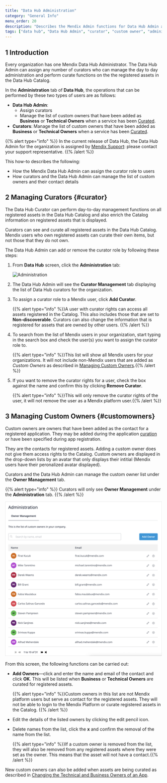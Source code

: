 ```yaml
---
title: "Data Hub Administration"
category: "General Info"
menu_order: 20
description: "Describes the Mendix Admin functions for Data Hub Admin and curators."
tags: ["data hub", "Data Hub Admin", "curator", "custom owner", "administration"]
---
```


## 1 Introduction

Every organization has one Mendix Data Hub Administrator. The Data Hub Admin can assign any number of curators who can manage the day to day administration and perform curate functions on the the registered assets in the Data Hub Catalog.

In the **Administration** tab of **Data Hub**, the operations that can be performed by these two types of users are as follows:

* **Data Hub Admin**:
  * Assign curators
  * Manage the list of custom owners that have been added as **Business** or **Technical Owners** when a service has been [Curated](/data-hub/data-hub-catalog/curate#custom-owner).
* **Curators**:
  Manage the list of custom owners that have been added as **Business** or **Technical Owners** when a service has been [Curated](/data-hub/data-hub-catalog/curate#custom-owner).

{{% alert type="info" %}}
In the current release of Data Hub, the Data Hub Admin for the organization is assigned by [Mendix Support](https://support.mendix.com/hc/en-us): please contact your support representative.
{{% /alert %}}

This how-to describes the following:

- How the Mendix Data Hub Admin can assign the curator role to users
- How curators and the Data Hub Admin can manage the list of custom owners and their contact details

## 2 Managing Curators {#curator}

The Data Hub Curator can perform day-to-day management functions on all registered assets in the Data Hub Catalog and also enrich the Catalog information on registered assets that is displayed.

Curators can see and curate all registered assets in the Data Hub Catalog. Mendix users who own registered assets can curate their own items, but not those that they do not own.

The Data Hub Admin can add or remove the curator role by following these steps:

1. From **Data Hub** screen, click the **Administration** tab:

	![Administration](attachments/data-hub-admin/administration.png)

2. The Data Hub Admin will see the **Curator Management** tab displaying  the list of Data Hub curators for the organization.

3. To assign a curator role to a Mendix user, click **Add Curator**.

	{{% alert type="info" %}}A user with curator rights can access all assets registered in the Catalog. This also includes those that are set to **Non-discoverable**. Curators can also change the information that is registered for assets that are owned by other users. {{% /alert %}}

4. To search from the list of Mendix users in your organization, start typing in the search box and check the user(s) you want to assign the curator role to.

	{{% alert type="info" %}}This list will show all Mendix users for your organizations. It will not include non-Mendix users that are  added as *Custom Owners* as described in [Managing Custom Owners](#customowners).{{% /alert %}}

5. If you want to remove the curator rights for a user, check the box against the name and confirm this by clicking **Remove Curator**.

	{{% alert type="info" %}}This will only remove the curator rights of the user, it will not remove the user as a Mendix platform user.{{% /alert %}}

## 3 Managing Custom Owners {#customowners}

Custom owners are owners that have been added as the contact for a registered application. They may be added during the application [curation](/data-hub/data-hub-catalog/curate#custom-owner) or have been specified during app registration.

They are  the contacts for registered assets. Adding a custom owner does not give them access rights to the Catalog. Custom owners are displayed in the drop-down lists by an avatar that only displays their intitial (Mendix users have their peronalized avatar displayed).

Curators and the Data Hub Admin can manage the custom owner list under the **Owner Management** tab.

{{% alert type="info" %}}
Curators will only see  **Owner Management** under the **Administration** tab.
{{% /alert %}}

![owner admin](attachments/data-hub-admin/owner-management.png)

From this screen, the following functions can be carried out:

* **Add Owners**—click and enter the name and email of the contact and click **OK**. This will be listed when **Business** or **Technical Owners** are curated for registered assets.

	{{% alert type="info" %}}Custom owners in this list are not Mendix platform users but serve as contact for the registered assets.  They will not be able to login to the Mendix Platform or curate registered assets in the Catalog. {{% /alert %}}

* Edit the details of the listed owners by clicking the edit pencil icon.
* Delete names from the list, click the **x** and confirm the removal of the name from the list.

	{{% alert type="info" %}}If a custom owner is removed from the list, they will also be removed from any registered assets where they were set as the owner. This means that the asset will not have a contact.{{% /alert %}}

New custom owners can also be added when assets are being curated as described in [Changing the Technical and Business Owners of an App](/data-hub/data-hub-catalog/curate#custom-owner).